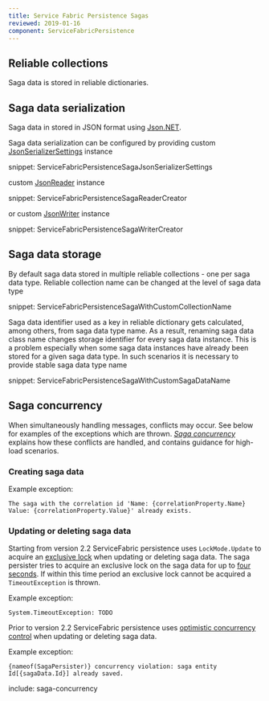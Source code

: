 ```yaml
---
title: Service Fabric Persistence Sagas
reviewed: 2019-01-16
component: ServiceFabricPersistence
---
```



## Reliable collections

Saga data is stored in reliable dictionaries.


## Saga data serialization

Saga data in stored in JSON format using [Json.NET](https://www.newtonsoft.com/json). 

Saga data serialization can be configured by providing custom [JsonSerializerSettings](https://www.newtonsoft.com/json/help/html/T_Newtonsoft_Json_JsonSerializerSettings.htm) instance

snippet: ServiceFabricPersistenceSagaJsonSerializerSettings

custom [JsonReader](https://www.newtonsoft.com/json/help/html/T_Newtonsoft_Json_JsonReader.htm) instance

snippet: ServiceFabricPersistenceSagaReaderCreator

or custom [JsonWriter](https://www.newtonsoft.com/json/help/html/T_Newtonsoft_Json_JsonWriter.htm) instance

snippet: ServiceFabricPersistenceSagaWriterCreator


## Saga data storage 

By default saga data stored in multiple reliable collections - one per saga data type. Reliable collection name can be changed at the level of saga data type

snippet: ServiceFabricPersistenceSagaWithCustomCollectionName

Saga data identifier used as a key in reliable dictionary gets calculated, among others, from saga data type name. As a result, renaming saga data class name changes storage identifier for every saga data instance. This is a problem especially when some saga data instances have already been stored for a given saga data type. In such scenarios it is necessary to provide stable saga data type name

snippet: ServiceFabricPersistenceSagaWithCustomSagaDataName

## Saga concurrency

When simultaneously handling messages, conflicts may occur. See below for examples of the exceptions which are thrown. _[Saga concurrency](/nservicebus/sagas/concurrency.md)_ explains how these conflicts are handled, and contains guidance for high-load scenarios.

### Creating saga data

Example exception:

```
The saga with the correlation id 'Name: {correlationProperty.Name} Value: {correlationProperty.Value}' already exists.
```

### Updating or deleting saga data

Starting from version 2.2 ServiceFabric persistence uses `LockMode.Update` to acquire an [exclusive lock](https://docs.microsoft.com/en-us/azure/service-fabric/service-fabric-reliable-services-reliable-collections-transactions-locks#locks) when updating or deleting saga data. The saga persister tries to acquire an exclusive lock on the saga data for up to [four seconds](/persistence/service-fabric/#usage-transaction-timeout). If within this time period an exclusive lock cannot be acquired a `TimeoutException` is thrown.

Example exception:

```
System.TimeoutException: TODO
```

Prior to version 2.2 ServiceFabric persistence uses [optimistic concurrency control](https://en.wikipedia.org/wiki/Optimistic_concurrency_control) when updating or deleting saga data.

Example exception:

```
{nameof(SagaPersister)} concurrency violation: saga entity Id[{sagaData.Id}] already saved.
```

include: saga-concurrency
